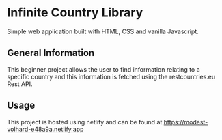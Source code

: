 # Infinite Country Library
Simple web application built with HTML, CSS and vanilla Javascript.

## General Information
This beginner project allows the user to find information relating to a specific country and this information is fetched using the restcountries.eu Rest API.

## Usage
This project is hosted using netlify and can be found at https://modest-volhard-e48a9a.netlify.app